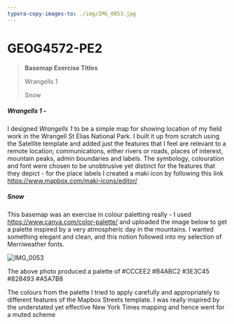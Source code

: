```yaml
---
typora-copy-images-to: ./img/IMG_0053.jpg
---
```


# GEOG4572-PE2

> **Basemap Exercise Titles**
>
> Wrangells 1
>
> Snow



##### Wrangells 1 - 

I designed *Wrangells 1* to be a simple map for showing location of my field work in the Wrangell St Elias National Park. I built it up from scratch using the Satellite template and added just the features that I feel are relevant to a remote location; communications, either rivers or roads, places of interest, mountain peaks, admin boundaries and labels. The symbology, colouration and font were chosen to be unobtrusive yet distinct for the features that they depict - for the place labels I created a maki icon by following this link  https://www.mapbox.com/maki-icons/editor/

##### Snow

This basemap was an exercise in colour paletting really - I used https://www.canva.com/color-palette/ and uploaded the image below to get a palette inspired by a very atmospheric day in the mountains. I wanted something elegant and clean, and this notion followed into my selection of Merriweather fonts.

![IMG_0053](/Users/chris/workspace/geovis_assignments/basemap2/img/IMG_0053.jpg)

The above photo produced a palette of #CCCEE2 #B4ABC2 #3E3C45 #828493 #A5A7B8

The colours from the palette I tried to apply carefully and appropriately to different features of the Mapbox Streets template. I was really inspired by the understated yet effective New York Times mapping and hence went for a muted scheme